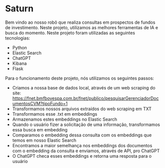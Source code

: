 # Saturn
Bem vindo ao nosso robô que realiza consultas em prospectos de fundos de investimento.
Neste projeto, utilizamos as melhores ferramentas de IA e busca do momento. 
Neste projeto foram utilizadas as seguintes tecnologias:
* Python
* Elastic Search
* ChatGPT
* Kibana
* Flask

Para o funcionamento deste projeto, nós utilizamos os seguintes passos:
* Criamos a nossa base de dados local, através de um web scraping do site: https://fnet.bmfbovespa.com.br/fnet/publico/pesquisarGerenciadorDocumentosCVM?tipoFundo=1
* Transformamos nossos arquivos extraídos do web scraping em TXT
* Transformamos esse .txt em embeddings
* Armazenamos estes embeddings no Elastic Search
* Quando o usuário fizer a solicitação de uma informação, transformamos essa busca em embedding
* Comparamos o embedding dessa consulta com os embeddings que temos em nosso Elastic Search
* Encontramos a maior semelhança nos embeddings dos documentos com o embedding da consulta e enviamos, através de API, pro ChatGPT
* O ChatGPT checa esses embeddings e retorna uma resposta para o usuário
